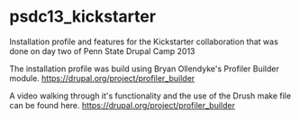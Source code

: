 psdc13_kickstarter
==================

Installation profile and features for the Kickstarter collaboration that was done on day two of Penn State Drupal Camp 2013

The installation profile was build using Bryan Ollendyke's Profiler Builder module. https://drupal.org/project/profiler_builder

A video walking through it's functionality and the use of the Drush make file can be found here. https://drupal.org/project/profiler_builder


